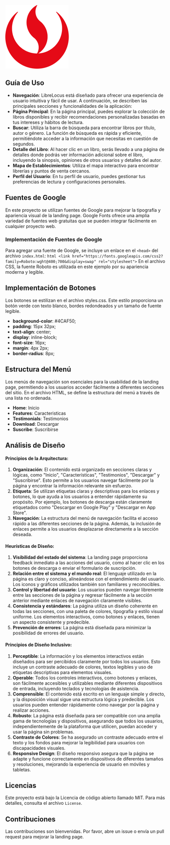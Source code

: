 ![logo_upc](img/upc_logo_200x200_jao73r.png)
## Guía de Uso
- **Navegación**: LibreLocus está diseñado para ofrecer una experiencia de usuario intuitiva y fácil de usar. A continuación, se describen las principales secciones y funcionalidades de la aplicación:
- **Página Principal**: En la página principal, puedes explorar la colección de libros disponibles y recibir recomendaciones personalizadas basadas en tus intereses y hábitos de lectura. 
- **Buscar**: Utiliza la barra de búsqueda para encontrar libros por título, autor o género. La función de búsqueda es rápida y eficiente, permitiéndote acceder a la información que necesitas en cuestión de segundos.
- **Detalle del Libro**: Al hacer clic en un libro, serás llevado a una página de detalles donde podrás ver información adicional sobre el libro, incluyendo la sinopsis, opiniones de otros usuarios y detalles del autor.
- **Mapa de Establecimientos**: Utiliza el mapa interactivo para encontrar librerías y puntos de venta cercanos.
- **Perfil del Usuario**: En tu perfil de usuario, puedes gestionar tus preferencias de lectura y configuraciones personales.    

## Fuentes de Google
En este proyecto se utilizan fuentes de Google para mejorar la tipografía y apariencia visual de la landing page. Google Fonts ofrece una amplia variedad de fuentes web gratuitas que se pueden integrar fácilmente en cualquier proyecto web.

### Implementación de Fuentes de Google
Para agregar una fuente de Google, se incluye un enlace en el `<head>` del archivo `index.html`:
```html <link href="https://fonts.googleapis.com/css2?family=Roboto:wght@400;700&display=swap" rel="stylesheet">```
En el archivo CSS, la fuente Roboto es utilizada en este ejemplo por su apariencia moderna y legible.

## Implementación de Botones
Los botones se estilizan en el archivo styles.css. Este estilo proporciona un botón verde con texto blanco, bordes redondeados y un tamaño de fuente legible.
- **background-color**: #4CAF50;
- **padding**: 15px 32px;
- **text-align**: center;
- **display**: inline-block;
- **font-size**: 16px;
- **margin**: 4px 2px;
- **border-radius**: 8px;

## Estructura del Menú
Los menús de navegación son esenciales para la usabilidad de la landing page, permitiendo a los usuarios acceder fácilmente a diferentes secciones del sitio.
En el archivo HTML, se define la estructura del menú a través de una lista no ordenada.
- **Home**: Inicio
- **Features**: Caracteristicas
- **Testimonials**: Testimonios
- **Download**: Descargar
- **Suscribe**: Suscribirse

## Análisis de Diseño

#### Principios de la Arquitectura:
1. **Organización**: El contenido está organizado en secciones claras y lógicas, como "Inicio", "Características", "Testimonios", "Descargar" y "Suscribirse". Esto permite a los usuarios navegar fácilmente por la página y encontrar la información relevante sin esfuerzo.
2. **Etiqueta**: Se utilizan etiquetas claras y descriptivas para los enlaces y botones, lo que ayuda a los usuarios a entender rápidamente su propósito. Por ejemplo, los botones de descarga están claramente etiquetados como "Descargar en Google Play" y "Descargar en App Store".
3. **Navegación**: La estructura del menú de navegación facilita el acceso rápido a las diferentes secciones de la página. Además, la inclusión de enlaces permite a los usuarios desplazarse directamente a la sección deseada.

#### Heurísticas de Diseño:
1. **Visibilidad del estado del sistema**: La landing page proporciona feedback inmediato a las acciones del usuario, como al hacer clic en los botones de descarga o enviar el formulario de suscripción.
2. **Relación entre el sistema y el mundo real**: El lenguaje utilizado en la página es claro y conciso, alineándose con el entendimiento del usuario. Los iconos y gráficos utilizados también son familiares y reconocibles.
3. **Control y libertad del usuario**: Los usuarios pueden navegar libremente entre las secciones de la página y regresar fácilmente a la sección anterior mediante enlaces de navegación claramente visibles.
4. **Consistencia y estándares**: La página utiliza un diseño coherente en todas las secciones, con una paleta de colores, tipografía y estilo visual uniforme. Los elementos interactivos, como botones y enlaces, tienen un aspecto consistente y predecible.
5. **Prevención de errores**: La página está diseñada para minimizar la posibilidad de errores del usuario.

#### Principios de Diseño Inclusivo:
1. **Perceptible**: La información y los elementos interactivos están diseñados para ser percibidos claramente por todos los usuarios. Esto incluye un contraste adecuado de colores, textos legibles y uso de etiquetas descriptivas para elementos visuales.
2. **Operable**: Todos los controles interactivos, como botones y enlaces, son fácilmente accesibles y utilizables mediante diferentes dispositivos de entrada, incluyendo teclados y tecnologías de asistencia.
3. **Comprensible**: El contenido está escrito en un lenguaje simple y directo, y la disposición visual sigue una estructura lógica y predecible. Los usuarios pueden entender rápidamente cómo navegar por la página y realizar acciones.
4. **Robusto**: La página está diseñada para ser compatible con una amplia gama de tecnologías y dispositivos, asegurando que todos los usuarios, independientemente de la plataforma que utilicen, puedan acceder y usar la página sin problemas.
5. **Contraste de Colores**: Se ha asegurado un contraste adecuado entre el texto y los fondos para mejorar la legibilidad para usuarios con discapacidades visuales.
6. **Responsive Design**: El diseño responsivo asegura que la página se adapte y funcione correctamente en dispositivos de diferentes tamaños y resoluciones, mejorando la experiencia de usuario en móviles y tabletas.

## Licencias
Este proyecto está bajo la Licencia de código abierto llamado MIT. Para más detalles, consulta el archivo `License`.
   
## Contribuciones
Las contribuciones son bienvenidas. Por favor, abre un issue o envía un pull request para mejorar la landing page.

